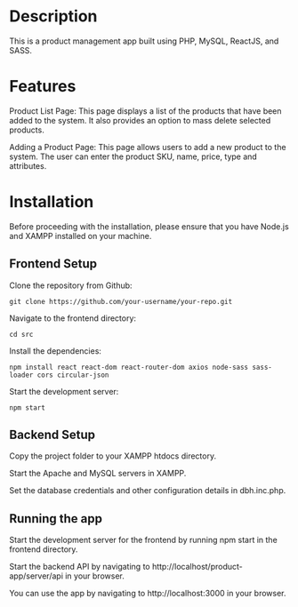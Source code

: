 # Description

This is a product management app built using PHP, MySQL, ReactJS, and SASS.

# Features

Product List Page: This page displays a list of the products that have been added to the system. It also provides an option to mass delete selected products.

Adding a Product Page: This page allows users to add a new product to the system. The user can enter the product SKU, name, price, type and attributes.

# Installation

Before proceeding with the installation, please ensure that you have Node.js and XAMPP installed on your machine.

## Frontend Setup

Clone the repository from Github:
```
git clone https://github.com/your-username/your-repo.git
```

Navigate to the frontend directory:
```
cd src
```

Install the dependencies:
```
npm install react react-dom react-router-dom axios node-sass sass-loader cors circular-json
```

Start the development server:
```
npm start
```

## Backend Setup

Copy the project folder to your XAMPP htdocs directory.

Start the Apache and MySQL servers in XAMPP.

Set the database credentials and other configuration details in dbh.inc.php.

## Running the app

Start the development server for the frontend by running npm start in the frontend directory.

Start the backend API by navigating to http://localhost/product-app/server/api in your browser.

You can use the app by navigating to http://localhost:3000 in your browser.
